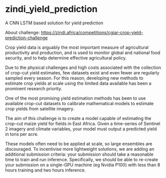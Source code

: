 # zindi_yield_prediction
A CNN LSTM based solution for yield prediction

About challenge: https://zindi.africa/competitions/cgiar-crop-yield-prediction-challenge

Crop yield data is arguably the most important measure of agricultural productivity and production, and is used to monitor global and national food security, and to help determine effective agricultural policy.

Due to the physical challenges and high costs associated with the collection of crop-cut yield estimates, few datasets exist and even fewer are regularly sampled every season. For this reason, developing new methods to estimate crop yields at scale using the limited data available has been a prominent research priority.

One of the most promising yield estimation methods has been to use available crop-cut datasets to calibrate mathematical models to estimate crop yields from satellite imagery.

The aim of this challenge is to create a model capable of estimating the crop-cut maize yield for fields in East Africa. Given a time-series of Sentinel 2 imagery and climate variables, your model must output a predicted yield in tons per acre.

These models often need to be applied at scale, so large ensembles are discouraged. To incentivise more lightweight solutions, we are adding an additional submission criteria: your submission should take a reasonable time to train and run inference. Specifically, we should be able to re-create your submission on a single-GPU machine (eg Nvidia P100) with less than 8 hours training and two hours inference.
